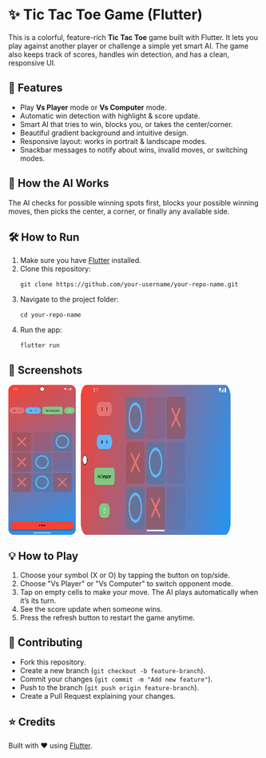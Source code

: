 <h1>✨ Tic Tac Toe Game (Flutter)</h1>

<p>
  This is a colorful, feature-rich <strong>Tic Tac Toe</strong> game built with Flutter. 
  It lets you play against another player or challenge a simple yet smart AI.  
  The game also keeps track of scores, handles win detection, and has a clean, responsive UI.
</p>

<h2>🚀 Features</h2>
<ul>
  <li>Play <strong>Vs Player</strong> mode or <strong>Vs Computer</strong> mode.</li>
  <li>Automatic win detection with highlight & score update.</li>
  <li>Smart AI that tries to win, blocks you, or takes the center/corner.</li>
  <li>Beautiful gradient background and intuitive design.</li>
  <li>Responsive layout: works in portrait & landscape modes.</li>
  <li>Snackbar messages to notify about wins, invalid moves, or switching modes.</li>
</ul>

<h2>🧠 How the AI Works</h2>
<p>
  The AI checks for possible winning spots first, blocks your possible winning moves, 
  then picks the center, a corner, or finally any available side.
</p>

<h2>🛠 How to Run</h2>
<ol>
  <li>Make sure you have <a href="https://flutter.dev/docs/get-started/install">Flutter</a> installed.</li>
  <li>Clone this repository:</li>
  <pre><code>git clone https://github.com/your-username/your-repo-name.git</code></pre>
  <li>Navigate to the project folder:</li>
  <pre><code>cd your-repo-name</code></pre>
  <li>Run the app:</li>
  <pre><code>flutter run</code></pre>
</ol>

<h2>📱 Screenshots</h2>
<div style="display: flex; gap: 10px;">
    <img alt="Screenshot_20250715_171623.png" height="300" src="screenshots/Screenshot_20250715_171623.png"/>
    <img alt="Screenshot_20250715_171756.png" width="300" src="screenshots/Screenshot_20250715_171756.png"/>
</div>


<h2>💡 How to Play</h2>
<ol>
  <li>Choose your symbol (X or O) by tapping the button on top/side.</li>
  <li>Choose "Vs Player" or "Vs Computer" to switch opponent mode.</li>
  <li>Tap on empty cells to make your move. The AI plays automatically when it’s its turn.</li>
  <li>See the score update when someone wins.</li>
  <li>Press the refresh button to restart the game anytime.</li>
</ol>

<h2>🤝 Contributing</h2>
<ul>
  <li>Fork this repository.</li>
  <li>Create a new branch (<code>git checkout -b feature-branch</code>).</li>
  <li>Commit your changes (<code>git commit -m "Add new feature"</code>).</li>
  <li>Push to the branch (<code>git push origin feature-branch</code>).</li>
  <li>Create a Pull Request explaining your changes.</li>
</ul>

<h2>⭐ Credits</h2>
<p>Built with ❤️ using <a href="https://flutter.dev/">Flutter</a>.</p>